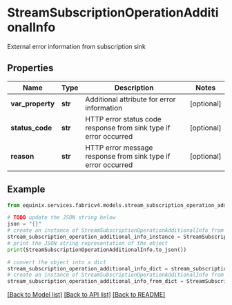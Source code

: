 # StreamSubscriptionOperationAdditionalInfo

External error information from subscription sink

## Properties

Name | Type | Description | Notes
------------ | ------------- | ------------- | -------------
**var_property** | **str** | Additional attribute for error information | [optional] 
**status_code** | **str** | HTTP error status code response from sink type if error occurred | [optional] 
**reason** | **str** | HTTP error message response from sink type if error occurred | [optional] 

## Example

```python
from equinix.services.fabricv4.models.stream_subscription_operation_additional_info import StreamSubscriptionOperationAdditionalInfo

# TODO update the JSON string below
json = "{}"
# create an instance of StreamSubscriptionOperationAdditionalInfo from a JSON string
stream_subscription_operation_additional_info_instance = StreamSubscriptionOperationAdditionalInfo.from_json(json)
# print the JSON string representation of the object
print(StreamSubscriptionOperationAdditionalInfo.to_json())

# convert the object into a dict
stream_subscription_operation_additional_info_dict = stream_subscription_operation_additional_info_instance.to_dict()
# create an instance of StreamSubscriptionOperationAdditionalInfo from a dict
stream_subscription_operation_additional_info_from_dict = StreamSubscriptionOperationAdditionalInfo.from_dict(stream_subscription_operation_additional_info_dict)
```
[[Back to Model list]](../README.md#documentation-for-models) [[Back to API list]](../README.md#documentation-for-api-endpoints) [[Back to README]](../README.md)


